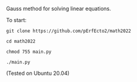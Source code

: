 Gauss method for solving linear equations.

To start:

`git clone https://github.com/pErfEcto2/math2022`

`cd math2022`

`chmod 755 main.py`

`./main.py`

(Tested on Ubuntu 20.04)